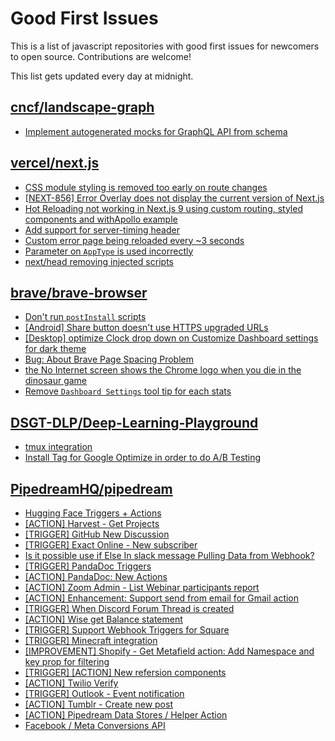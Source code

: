 # Good First Issues

This is a list of javascript repositories with good first issues for newcomers to open source. Contributions are welcome!

This list gets updated every day at midnight.

## [cncf/landscape-graph](https://github.com/cncf/landscape-graph)

- [Implement autogenerated mocks for GraphQL API from schema](https://github.com/cncf/landscape-graph/issues/103)

## [vercel/next.js](https://github.com/vercel/next.js)

- [CSS module styling is removed too early on route changes](https://github.com/vercel/next.js/issues/17464)
- [[NEXT-856] Error Overlay does not display the current version of Next.js](https://github.com/vercel/next.js/issues/47124)
- [Hot Reloading not working in Next.js 9 using custom routing, styled components and withApollo example](https://github.com/vercel/next.js/issues/16449)
- [Add support for server-timing header](https://github.com/vercel/next.js/issues/12382)
- [Custom error page being reloaded every ~3 seconds](https://github.com/vercel/next.js/issues/10024)
- [Parameter on `AppType` is used incorrectly](https://github.com/vercel/next.js/issues/42846)
- [next/head removing injected scripts](https://github.com/vercel/next.js/issues/11012)

## [brave/brave-browser](https://github.com/brave/brave-browser)

- [Don't run `postInstall` scripts](https://github.com/brave/brave-browser/issues/28419)
- [[Android] Share button doesn't use HTTPS upgraded URLs](https://github.com/brave/brave-browser/issues/11383)
- [[Desktop] optimize Clock drop down on Customize Dashboard settings for dark theme ](https://github.com/brave/brave-browser/issues/12060)
- [Bug: About Brave Page Spacing Problem](https://github.com/brave/brave-browser/issues/13286)
- [the No Internet screen shows the Chrome logo when you die in the dinosaur game](https://github.com/brave/brave-browser/issues/17124)
- [Remove `Dashboard Settings` tool tip for each stats](https://github.com/brave/brave-browser/issues/6084)

## [DSGT-DLP/Deep-Learning-Playground](https://github.com/DSGT-DLP/Deep-Learning-Playground)

- [tmux integration](https://github.com/DSGT-DLP/Deep-Learning-Playground/issues/602)
- [Install Tag for Google Optimize in order to do A/B Testing](https://github.com/DSGT-DLP/Deep-Learning-Playground/issues/600)

## [PipedreamHQ/pipedream](https://github.com/PipedreamHQ/pipedream)

- [Hugging Face Triggers + Actions](https://github.com/PipedreamHQ/pipedream/issues/5805)
- [[ACTION] Harvest - Get Projects](https://github.com/PipedreamHQ/pipedream/issues/5604)
- [[TRIGGER] GitHub New Discussion](https://github.com/PipedreamHQ/pipedream/issues/5520)
- [[TRIGGER] Exact Online - New subscriber](https://github.com/PipedreamHQ/pipedream/issues/5718)
- [Is it possible use if Else In slack message Pulling Data from Webhook?](https://github.com/PipedreamHQ/pipedream/issues/5810)
- [[TRIGGER] PandaDoc Triggers](https://github.com/PipedreamHQ/pipedream/issues/5770)
- [[ACTION] PandaDoc: New Actions](https://github.com/PipedreamHQ/pipedream/issues/5769)
- [[ACTION] Zoom Admin - List Webinar participants report](https://github.com/PipedreamHQ/pipedream/issues/5698)
- [[ACTION] Enhancement: Support send from email for Gmail action](https://github.com/PipedreamHQ/pipedream/issues/5663)
- [[TRIGGER] When Discord Forum Thread is created](https://github.com/PipedreamHQ/pipedream/issues/4507)
- [[ACTION] Wise get Balance statement](https://github.com/PipedreamHQ/pipedream/issues/5463)
- [[TRIGGER] Support Webhook Triggers for Square](https://github.com/PipedreamHQ/pipedream/issues/5771)
- [[TRIGGER] Minecraft integration](https://github.com/PipedreamHQ/pipedream/issues/3434)
- [[IMPROVEMENT] Shopify - Get Metafield action: Add Namespace and key prop for filtering](https://github.com/PipedreamHQ/pipedream/issues/5730)
- [[TRIGGER] [ACTION] New refersion components](https://github.com/PipedreamHQ/pipedream/issues/5726)
- [[ACTION] Twilio Verify](https://github.com/PipedreamHQ/pipedream/issues/5694)
- [[TRIGGER] Outlook - Event notification](https://github.com/PipedreamHQ/pipedream/issues/5653)
- [[ACTION] Tumblr - Create new post](https://github.com/PipedreamHQ/pipedream/issues/5525)
- [[ACTION] Pipedream Data Stores / Helper Action](https://github.com/PipedreamHQ/pipedream/issues/5640)
- [Facebook / Meta Conversions API](https://github.com/PipedreamHQ/pipedream/issues/4702)

